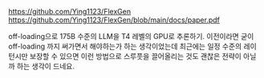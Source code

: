 https://github.com/Ying1123/FlexGen
https://github.com/Ying1123/FlexGen/blob/main/docs/paper.pdf

off-loading으로 175B 수준의 LLM을 T4 레벨의 GPU로 추론하기. 이전이라면 굳이 off-loading 까지 써가면서 해야하는가 하는 생각이었는데 최근에는 일정 수준의 레이턴시만 보장할 수 있으면 이런 방법으로 스루풋을 끌어올리는 것도 괜찮은 전략이 아닐까 하는 생각이 드네요.